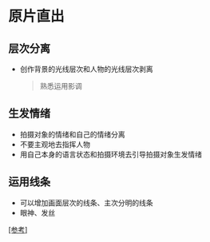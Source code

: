 # 原片直出

## 层次分离

- 创作背景的光线层次和人物的光线层次剥离
  > 熟悉运用影调

## 生发情绪

- 拍摄对象的情绪和自己的情绪分离
- 不要主观地去指挥人物
- 用自己本身的语言状态和拍摄环境去引导拍摄对象生发情绪

## 运用线条

- 可以增加画面层次的线条、主次分明的线条
- 眼神、发丝

[[参考]](https://www.douyin.com/user/self?modal_id=7460013446466129179)
